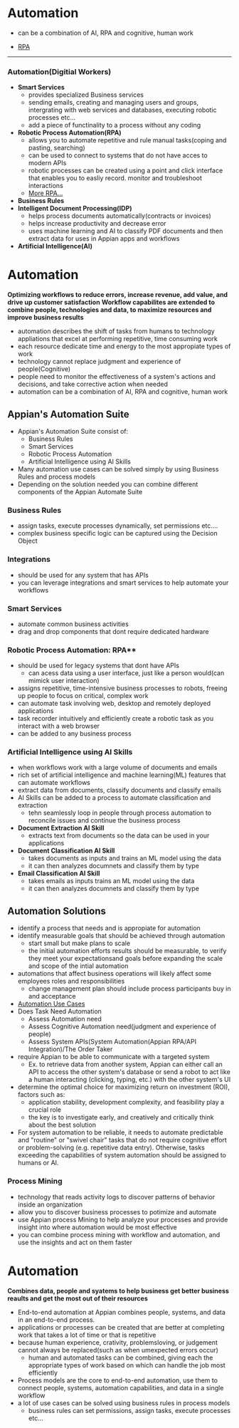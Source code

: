 # Automation 
- can be a combination of AI, RPA and cognitive, human work

- [RPA](./RPA/RPA.md) 

_______________________________________________________________________________________________________
### Automation(Digitial Workers)
- **Smart Services**
    - provides specialized Business services
    - sending emails, creating and managing users and groups, intergrating with web services and databases, executing robotic processes etc...
    - add a piece of functinality to a process without any coding
- **Robotic Process Automation(RPA)**
    - allows you to automate repetitive and rule manual tasks(coping and pasting, searching)
    - can be used to connect to systems that do not have acces to modern APIs
    - robotic processes can be created using a point and click interface that enables you to easliy record. monitor and troubleshoot interactions
    - [More RPA...]()
- **Business Rules**
- **Intelligent Document Processing(IDP)**
    - helps process documents automatically(contracts or invoices)
    - helps increase productivity and decrease error
    - uses machine learning and AI to classify PDF documents and then extract data for uses in Appian apps and workflows
- **Artificial Intelligence(AI)**



# Automation
**Optimizing workflows to reduce errors, increase revenue, add value, and drive up customer satisfaction**
**Workflow capabilites are extended to combine people, technologies and data, to maximize resources and improve business results**

- automation describes the shift of tasks from humans to technology appliations that excel at performing repetitive, time consuming work
- each resource dedicate time and energy to the most appropiate types of work
- technology cannot replace judgment and experience of people(Cognitive)
- people need to monitor the effectiveness of a system's actions and decisions, and take corrective action when needed
- automation can be a combination of AI, RPA and cognitive, human work

## Appian's Automation Suite
- Appian's Automation Suite consist of:
  - Business Rules
  - Smart Services
  - Robotic Process Automation
  - Artificial Intelligence using AI Skills
- Many automation use cases can be solved simply by using Business Rules and process models
- Depending on the solution needed you can combine different components of the Appian Automate Suite
### Business Rules
- assign tasks, execute processes dynamically, set permissions etc....
- complex business specific logic can be captured using the Decision Object
### Integrations
  - should be used for any system that has APIs
  - you can leverage integrations and smart services to help automate your workflows

### Smart Services
- automate common business activities
- drag and drop components that dont require dedicated hardware

### Robotic Process Automation: RPA**
- should be used for legacy systems that dont have APIs
  - can acess data using a user interface, just like a person would(can mimick user interaction)
- assigns repetitive, time-intensive business processes to robots, freeing up people to focus on critical, complex work
- can automate task involving web, desktop and remotely deployed applications
- task recorder intuitively and efficiently create a robotic task as you interact with a web browser
- can be added to any business process

### Artificial Intelligence using AI Skills
- when workflows work with a large volume of documents and emails 
- rich set of artificial intelligence and machine learning(ML) features that can automate workflows
- extract data from documents, classify documents and classify emails
- AI Skills can be added to a process to automate classification and extraction
  - tehn seamlessly loop in people through process automation to reconcile issues and continue the business process
- **Document Extraction AI Skill**
  - extracts text from documents so the data can be used in your applications
- **Document Classification AI Skill**
  - takes documents as inputs and trains an ML model using the data
  - it can then analyzes documnets and classify them by type
- **Email Classification AI Skill**
  - takes emails as inputs trains an ML model using the data
  - it can then analyzes documnets and classify them by type

## Automation Solutions
- identify a process that needs and is appropiate for automation
- identify measurable goals that should be achieved through automation
  - start small but make plans to scale
  - the initial automation efforts results should be measurable, to verify they meet your expectationsand goals before expanding the scale and scope of the intial automation
- automations that affect business operations will likely affect some employees roles and responsibilities
  - change management plan should include process participants buy in and acceptance
- [Automation Use Cases](https://docs.appian.com/suite/help/23.3/Automation_Use_Cases.html#when-to-use-automation)
- Does Task Need Automation
  - Assess Automation need
  - Assess Cognitive Automation need(judgment and experience of people)
  - Assess System APIs(System Automation(Appian RPA/API Integration)/The Order Taker
- require Appian to be able to communicate with a targeted system
  - Ex. to retrieve data from another system, Appian can either call an API to access the other system's database or send a robot to act like a human interacting (clicking, typing, etc.) with the other system's UI
- determine the optimal choice for maximizing return on investment (ROI), factors such as:
  - application stability, development complexity, and feasibility play a crucial role
  - the key is to investigate early, and creatively and critically think about the best solution
- For system automation to be reliable, it needs to automate predictable and "routine" or "swivel chair" tasks that do not require cognitive effort or problem-solving (e.g. repetitive data entry). Otherwise, tasks exceeding the capabilities of system automation should be assigned to humans or AI.

### Process Mining
- technology that reads activity logs to discover patterns of behavior inside an organization
- allow you to discover business processes to potimize and automate
- use Appian process Mining to help analyze your processes and provide insight into where automation would be most effective
- you can combine process mining with workflow and automation, and use the insights and act on them faster



# Automation
**Combines data, people and syatems to help business get better business reaults and get the most out of their resources**
- End-to-end automation at Appian combines people, systems, and data in an end-to-end process.
- applications or processes can be created that are better at completing work that takes a lot of time or that is repetitive
- because human experience, crativity, problemsloving, or judgement cannot always be replaced(such as when umexpected errors occur)  
    - human and automated tasks can be combined, giving each the appropriate types of work based on which can handle the job most efficiently
- Process models are the core to end-to-end automation, use them to connect people, systems, automation capabilities, and data in a single workflow
- a lot of use cases can be solved using business rules in process models
    - business rules can set permissions, assign tasks, execute processes etc...